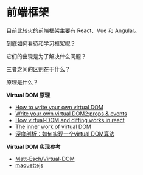 # 前端框架

目前比较火的前端框架主要有 React、Vue 和 Angular。

到底如何看待和学习框架呢？ 

它们的出现是为了解决什么问题？

三者之间的区别在于什么？

原理是什么？

 
**Virtual DOM 原理**
- [How to write your own virtual DOM](https://medium.com/@deathmood/how-to-write-your-own-virtual-dom-ee74acc13060)
- [Write your own virtual DOM2:props & events](https://medium.com/@deathmood/write-your-virtual-dom-2-props-events-a957608f5c76)
- [How virtual-DOM and diffing works in react](https://medium.com/@gethylgeorge/how-virtual-dom-and-diffing-works-in-react-6fc805f9f84e)
- [The inner work of virtual DOM](https://medium.com/@rajaraodv/the-inner-workings-of-virtual-dom-666ee7ad47cf)
- [深度剖析：如何实现一个virtual DOM算法](https://github.com/livoras/blog/issues/13)

**Virtual DOM 实现参考**
- [Matt-Esch/Virtual-DOM](https://github.com/Matt-Esch/virtual-dom)
- [maquettejs](https://maquettejs.org/)

